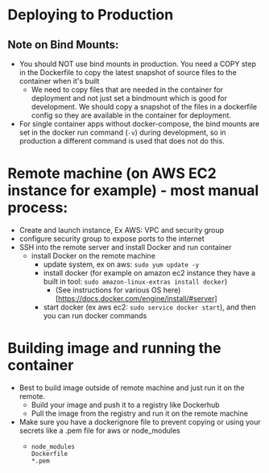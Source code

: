 # Deploying to Production

## Note on Bind Mounts:

- You should NOT use bind mounts in production. You need a COPY step in the Dockerfile to copy the latest snapshot of source files to the container when it's built
  - We need to copy files that are needed in the container for deployment and not just set a bindmount which is good for development. We should copy a snapshot of the files in a dockerfile config so they are available in the container for deployment.
- For single container apps without docker-compose, the bind mounts are set in the docker run command (`-v`) during development, so in production a different command is used that does not do this.

# Remote machine (on AWS EC2 instance for example) - most manual process:

- Create and launch instance, Ex AWS: VPC and security group
- configure security group to expose ports to the internet
- SSH into the remote server and install Docker and run container
  - install Docker on the remote machine
    - update system, ex on aws: `sudo yum update -y`
    - install docker (for example on amazon ec2 instance they have a built in tool: `sudo amazon-linux-extras install docker`)
      - (See instructions for various OS here)[https://docs.docker.com/engine/install/#server]
    - start docker (ex aws ec2: `sudo service docker start`), and then you can run docker commands

# Building image and running the container

- Best to build image outside of remote machine and just run it on the remote.
  - Build your image and push it to a registry like Dockerhub
  - Pull the image from the registry and run it on the remote machine
- Make sure you have a dockerignore file to prevent copying or using your secrets like a .pem file for aws or node_modules
  - ```
    node_modules
    Dockerfile
    *.pem
    ```
